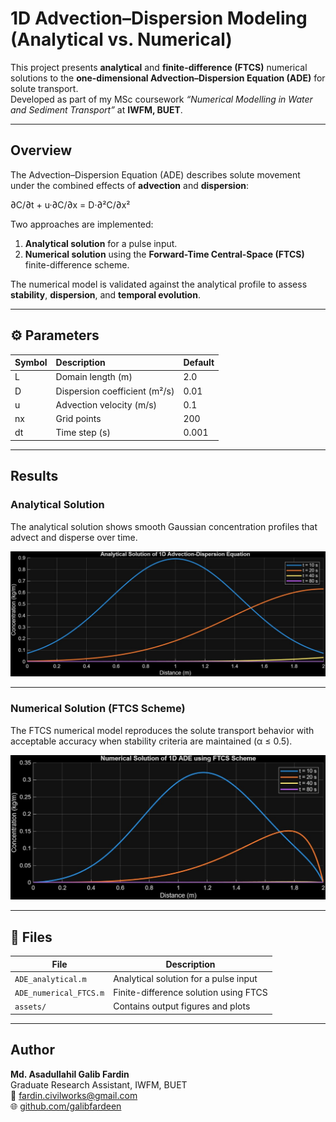 # 1D Advection–Dispersion Modeling (Analytical vs. Numerical)

This project presents **analytical** and **finite-difference (FTCS)** numerical solutions to the **one-dimensional Advection–Dispersion Equation (ADE)** for solute transport.  
Developed as part of my MSc coursework *“Numerical Modelling in Water and Sediment Transport”* at **IWFM, BUET**.

---

##  Overview

The Advection–Dispersion Equation (ADE) describes solute movement under the combined effects of **advection** and **dispersion**:

∂C/∂t + u·∂C/∂x = D·∂²C/∂x²


Two approaches are implemented:
1. **Analytical solution** for a pulse input.  
2. **Numerical solution** using the **Forward-Time Central-Space (FTCS)** finite-difference scheme.

The numerical model is validated against the analytical profile to assess **stability**, **dispersion**, and **temporal evolution**.

---

## ⚙️ Parameters

| Symbol | Description | Default |
|:--|:--|:--|
| L | Domain length (m) | 2.0 |
| D | Dispersion coefficient (m²/s) | 0.01 |
| u | Advection velocity (m/s) | 0.1 |
| nx | Grid points | 200 |
| dt | Time step (s) | 0.001 |

---

##  Results

### Analytical Solution
The analytical solution shows smooth Gaussian concentration profiles that advect and disperse over time.

![Analytical ADE Plot](assets/ade_analytical_plot.jpg)

---

### Numerical Solution (FTCS Scheme)
The FTCS numerical model reproduces the solute transport behavior with acceptable accuracy when stability criteria are maintained (α ≤ 0.5).

![Numerical ADE Plot](assets/ade_numerical.jpg)

---

## 📁 Files

| File | Description |
|------|--------------|
| `ADE_analytical.m` | Analytical solution for a pulse input |
| `ADE_numerical_FTCS.m` | Finite-difference solution using FTCS |
| `assets/` | Contains output figures and plots |

---

##  Author

**Md. Asadullahil Galib Fardin**  
Graduate Research Assistant, IWFM, BUET  
📧 [fardin.civilworks@gmail.com](mailto:fardin.civilworks@gmail.com)  
🌐 [github.com/galibfardeen](https://github.com/galibfardeen)
